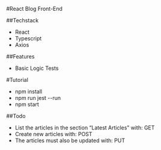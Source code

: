 #React Blog Front-End

##Techstack
* React
* Typescript
* Axios

##Features
* Basic Logic Tests

#Tutorial
* npm install
* npm run jest --run
* npm start


##Todo
* List the articles in the section “Latest Articles” with: GET
* Create new articles with: POST
* The articles must also be updated with: PUT